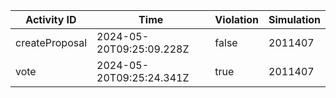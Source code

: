| Activity ID | Time | Violation | Simulation |
| --- | --- | --- | --- |
| createProposal | 2024-05-20T09:25:09.228Z | false | 2011407 |
| vote | 2024-05-20T09:25:24.341Z | true | 2011407 |